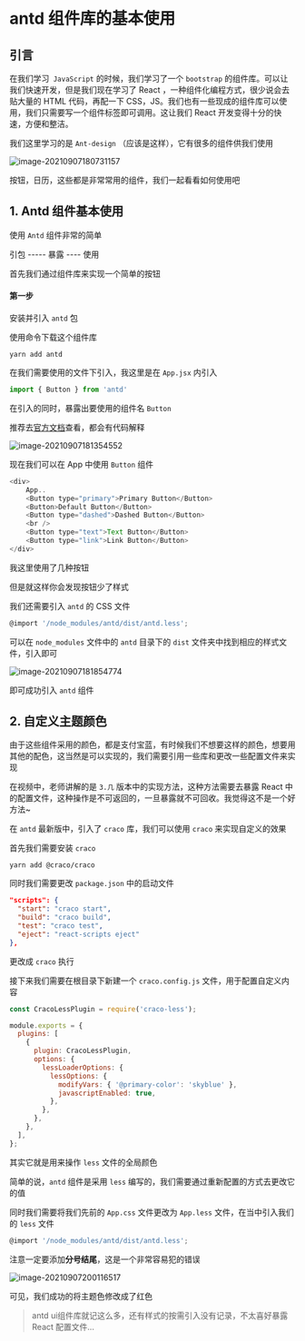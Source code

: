 #  antd 组件库的基本使用

## 引言

在我们学习` JavaScript` 的时候，我们学习了一个 `bootstrap` 的组件库。可以让我们快速开发，但是我们现在学习了 React ，一种组件化编程方式，很少说会去贴大量的 HTML 代码，再配一下 CSS，JS。我们也有一些现成的组件库可以使用，我们只需要写一个组件标签即可调用。这让我们 React 开发变得十分的快速，方便和整洁。

我们这里学习的是 `Ant-design` （应该是这样），它有很多的组件供我们使用

![image-20210907180731157](https://ljcimg.oss-cn-beijing.aliyuncs.com/img/image-20210907180731157.png)

按钮，日历，这些都是非常常用的组件，我们一起看看如何使用吧

## 1. Antd 组件基本使用

使用 `Antd` 组件非常的简单

引包 ----- 暴露 ---- 使用

首先我们通过组件库来实现一个简单的按钮

#### 第一步

安装并引入 `antd` 包

使用命令下载这个组件库

```shell
yarn add antd
```

在我们需要使用的文件下引入，我这里是在 `App.jsx` 内引入

```js
import { Button } from 'antd'
```

在引入的同时，暴露出要使用的组件名 `Button`

推荐去[官方文档](https://ant.design/components/button-cn/)查看，都会有代码解释

![image-20210907181354552](https://ljcimg.oss-cn-beijing.aliyuncs.com/img/image-20210907181354552.png)

现在我们可以在 App 中使用 `Button` 组件

```js
<div>
    App..
    <Button type="primary">Primary Button</Button>
    <Button>Default Button</Button>
    <Button type="dashed">Dashed Button</Button>
    <br />
    <Button type="text">Text Button</Button>
    <Button type="link">Link Button</Button>
</div>
```

我这里使用了几种按钮

但是就这样你会发现按钮少了样式

我们还需要引入 `antd` 的 CSS 文件

```js
@import '/node_modules/antd/dist/antd.less';
```

可以在 `node_modules` 文件中的 `antd` 目录下的 `dist` 文件夹中找到相应的样式文件，引入即可

![image-20210907181854774](https://ljcimg.oss-cn-beijing.aliyuncs.com/img/image-20210907181854774.png)

即可成功引入 `antd` 组件

## 2. 自定义主题颜色

由于这些组件采用的颜色，都是支付宝蓝，有时候我们不想要这样的颜色，想要用其他的配色，这当然是可以实现的，我们需要引用一些库和更改一些配置文件来实现

在视频中，老师讲解的是 `3.几` 版本中的实现方法，这种方法需要去暴露 React 中的配置文件，这种操作是不可返回的，一旦暴露就不可回收。我觉得这不是一个好方法~

在 `antd` 最新版中，引入了 `craco` 库，我们可以使用 `craco` 来实现自定义的效果

首先我们需要安装 `craco` 

```shell
yarn add @craco/craco
```

同时我们需要更改 `package.json` 中的启动文件

```json
"scripts": {
  "start": "craco start",
  "build": "craco build",
  "test": "craco test",
  "eject": "react-scripts eject"
},
```

更改成 `craco` 执行

接下来我们需要在根目录下新建一个 `craco.config.js` 文件，用于配置自定义内容

```js
const CracoLessPlugin = require('craco-less');

module.exports = {
  plugins: [
    {
      plugin: CracoLessPlugin,
      options: {
        lessLoaderOptions: {
          lessOptions: {
            modifyVars: { '@primary-color': 'skyblue' },
            javascriptEnabled: true,
          },
        },
      },
    },
  ],
};
```

其实它就是用来操作 `less` 文件的全局颜色

简单的说，`antd` 组件是采用 `less` 编写的，我们需要通过重新配置的方式去更改它的值

同时我们需要将我们先前的 `App.css` 文件更改为 `App.less` 文件，在当中引入我们的 `less` 文件

```js
@import '/node_modules/antd/dist/antd.less';
```

注意一定要添加**分号结尾**，这是一个非常容易犯的错误

![image-20210907200116517](https://ljcimg.oss-cn-beijing.aliyuncs.com/img/image-20210907200116517.png)

可见，我们成功的将主题色修改成了红色

> antd ui组件库就记这么多，还有样式的按需引入没有记录，不太喜好暴露 React 配置文件...

